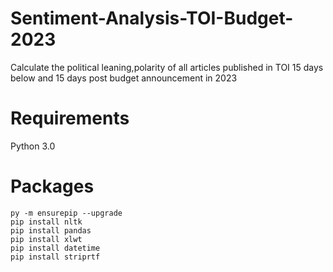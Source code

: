 # Sentiment-Analysis-TOI-Budget-2023
Calculate the political leaning,polarity of all articles published in TOI 15 days below and 15 days post budget announcement in 2023

# Requirements
Python 3.0

# Packages
```
py -m ensurepip --upgrade
pip install nltk
pip install pandas
pip install xlwt
pip install datetime
pip install striprtf
```
